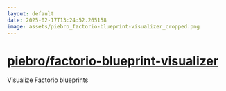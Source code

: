 ```yaml
---
layout: default
date: 2025-02-17T13:24:52.265158
image: assets/piebro_factorio-blueprint-visualizer_cropped.png
---
```


# [piebro/factorio-blueprint-visualizer](https://github.com/piebro/factorio-blueprint-visualizer)

Visualize Factorio blueprints
